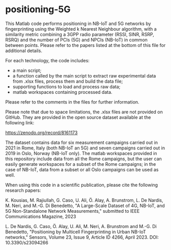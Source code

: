 # positioning-5G
This Matlab code performs positioning in NB-IoT and 5G networks by fingerprinting using the Weighted k Nearest Neighbour algorithm, with a similarity metric combining a 3GPP radio parameter (RSSI, SINR, RSRP, RSRQ) and the number of PCIs (5G) and NPCIs (NB-IoT) in common between points. Please refer to the papers listed at the bottom of this file for additional details.

For each technology, the code includes:

- a main script;
- a function called by the main script to extract raw experimental data from .xlsx files, process them and build the data file;
- supporting functions to load and process raw data;
- matlab workspaces containing processed data.



Please refer to the comments in the files for further information.

Please note that due to space limitations, the .xlsx files are not provided on GitHub. They are provided in the open source dataset available at the following link:

https://zenodo.org/record/8161173

The dataset contains data for six measurement campaigns carried out in 2021 in Rome, Italy (both NB-IoT an 5G) and seven campaigns carried out in 2019 in Oslo, Norway (NB-IoT only). The matlab workspaces provided in this repository include data from all the Rome campaigns, but the user can easily generate workspaces for a subset of the Rome campaigns; in the case of NB-IoT, data from a subset or all Oslo campaigns can be used as well.

When using this code in a scientific publication, please cite the following research papers:

K. Kousias, M. Rajiullah, G. Caso, U. Ali, Ö. Alay, A. Brunstrom, L. De Nardis, M. Neri, and M.-G. Di Benedetto, "A Large-Scale Dataset of 4G, NB-IoT, and 5G Non-Standalone Network Measurements," submitted to IEEE Communications Magazine, 2023

L. De Nardis, G. Caso, Ö. Alay, U. Ali, M. Neri, A. Brunstrom and M.-G. Di Benedetto, "Positioning by Multicell Fingerprinting in Urban NB-IoT networks," Sensors, Volume 23, Issue 9, Article ID 4266, April 2023. DOI: 10.3390/s23094266
